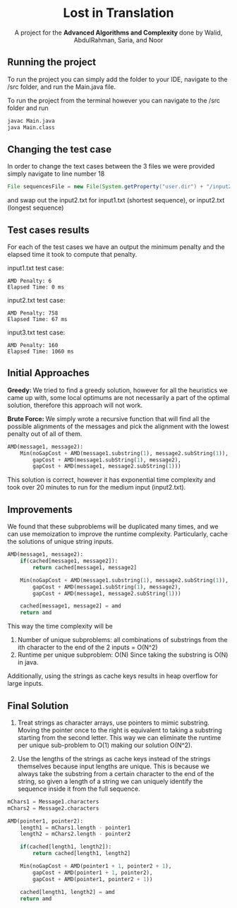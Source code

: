 

  <h1 align="center">Lost in Translation</h1>

  <p align="center">
    A project for the <strong>Advanced Algorithms and Complexity </strong> done by Walid, AbdulRahman, Saria, and Noor
    <br />
  </p>
</p>

## Running the project

To run the project you can simply add the folder to your IDE, navigate to the /src folder, and run the Main.java file.

To run the project from the terminal however you can navigate to the /src folder and run 

  ```sh
  javac Main.java
  java Main.class
  ```
  
## Changing the test case 

In order to change the text cases between the 3 files we were provided simply navigate to line number 18

``` java
File sequencesFile = new File(System.getProperty("user.dir") + "/input2.txt");
```

and swap out the input2.txt for input1.txt (shortest sequence), or input2.txt (longest sequence)

## Test cases results

For each of the test cases we have an output the minimum penalty and the elapsed time it took to compute that penalty.

input1.txt test case: 
```
AMD Penalty: 6
Elapsed Time: 0 ms
```

input2.txt test case: 
```
AMD Penalty: 758
Elapsed Time: 67 ms
```

input3.txt test case: 
```
AMD Penalty: 160
Elapsed Time: 1060 ms
```

## Initial Approaches

<Strong>Greedy: </Strong>We tried to find a greedy solution, however for all the heuristics we came up with, some local optimums are not necessarily a part of the optimal solution, therefore this approach will not work.

<Strong>Brute Force: </Strong>We simply wrote a recursive function that will find all the possible alignments of the messages and pick the alignment with the lowest penalty out of all of them.

``` py
AMD(message1, message2):
    Min(noGapCost + AMD(message1.substring(1), message2.subString(1)),
        gapCost + AMD(message1.subString(1), message2),
        gapCost + AMD(message1, message2.subString(1)))
```
This solution is correct, however it has exponential time complexity and took over 20 minutes to run for the medium input (input2.txt).

## Improvements

We found that these subproblems will be duplicated many times, and we can use memoization to improve the runtime complexity. Particularly, cache the solutions of unique string inputs.

``` py
AMD(message1, message2):
    if(cached[message1, message2]):
        return cached[message1, message2]

    Min(noGapCost + AMD(message1.substring(1), message2.subString(1)),
        gapCost + AMD(message1.subString(1), message2),
        gapCost + AMD(message1, message2.subString(1)))

    cached[message1, message2] = amd
    return amd
```

This way the time complexity will be 

1. Number of unique subproblems: all combinations of substrings from the ith character to the end of the 2 inputs = O(N^2)
2. Runtime per unique subproblem: O(N) Since taking the substring is O(N) in java.

Additionally, using the strings as cache keys results in heap overflow for large inputs.

## Final Solution

1. Treat strings as character arrays, use pointers to mimic substring. Moving the pointer once to the right is equivalent to taking a substring starting from the second letter. This way we can eliminate the runtime per unique sub-problem to O(1) making our solution O(N^2).

2. Use the lengths of the strings as cache keys instead of the strings themselves because input lengths are unique. This is because we always take the substring from a certain character to the end of the string, so given a length of a string we can uniquely identify the sequence inside it from the full sequence.

``` py
mChars1 = Message1.characters
mChars2 = Message2.characters

AMD(pointer1, pointer2):
    length1 = mChars1.length - pointer1
    length2 = mChars2.length - pointer2

    if(cached[length1, length2]):
        return cached[length1, length2]

    Min(noGapCost + AMD(pointer1 + 1, pointer2 + 1),
        gapCost + AMD(pointer1 + 1, pointer2),
        gapCost + AMD(pointer1, pointer2 + 1))

    cached[length1, length2] = amd
    return amd
```

